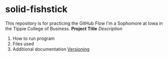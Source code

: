 # solid-fishstick
This repository is for practicing the GitHub Flow
I'm a Sophomore at Iowa in the Tippie College of Business.
**Project Title** 
*Description* 
1. How to run program
2. Files used
3. Additional documentation
[Versioning](https://www.example.com)
